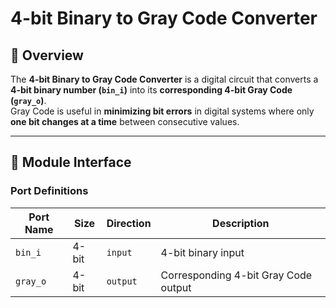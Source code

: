 # 4-bit Binary to Gray Code Converter

## 📌 Overview
The **4-bit Binary to Gray Code Converter** is a digital circuit that converts a **4-bit binary number (`bin_i`)** into its **corresponding 4-bit Gray Code (`gray_o`)**.  
Gray Code is useful in **minimizing bit errors** in digital systems where only **one bit changes at a time** between consecutive values.

---

## 🔹 **Module Interface**
### **Port Definitions**
| **Port Name** | **Size** | **Direction** | **Description** |
|--------------|---------|--------------|----------------|
| `bin_i` | 4-bit | `input` | 4-bit binary input |
| `gray_o` | 4-bit | `output` | Corresponding 4-bit Gray Code output |


